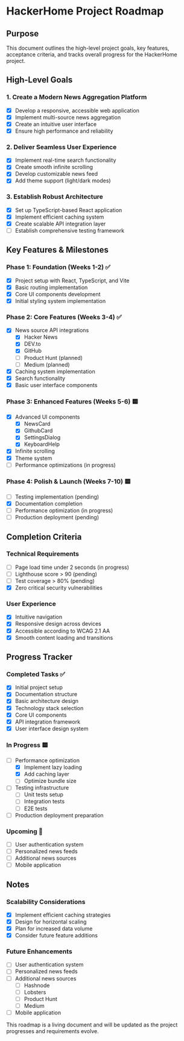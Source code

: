 # HackerHome Project Roadmap

## Purpose
This document outlines the high-level project goals, key features, acceptance criteria, and tracks overall progress for the HackerHome project.

## High-Level Goals

### 1. Create a Modern News Aggregation Platform
- [x] Develop a responsive, accessible web application
- [x] Implement multi-source news aggregation
- [x] Create an intuitive user interface
- [x] Ensure high performance and reliability

### 2. Deliver Seamless User Experience
- [x] Implement real-time search functionality
- [x] Create smooth infinite scrolling
- [x] Develop customizable news feed
- [x] Add theme support (light/dark modes)

### 3. Establish Robust Architecture
- [x] Set up TypeScript-based React application
- [x] Implement efficient caching system
- [x] Create scalable API integration layer
- [ ] Establish comprehensive testing framework

## Key Features & Milestones

### Phase 1: Foundation (Weeks 1-2) ✅
- [x] Project setup with React, TypeScript, and Vite
- [x] Basic routing implementation
- [x] Core UI components development
- [x] Initial styling system implementation

### Phase 2: Core Features (Weeks 3-4) ✅
- [x] News source API integrations
  - [x] Hacker News
  - [x] DEV.to
  - [x] GitHub
  - [ ] Product Hunt (planned)
  - [ ] Medium (planned)
- [x] Caching system implementation
- [x] Search functionality
- [x] Basic user interface components

### Phase 3: Enhanced Features (Weeks 5-6) 🟨
- [x] Advanced UI components
  - [x] NewsCard
  - [x] GithubCard
  - [x] SettingsDialog
  - [x] KeyboardHelp
- [x] Infinite scrolling
- [x] Theme system
- [ ] Performance optimizations (in progress)

### Phase 4: Polish & Launch (Weeks 7-10) 🟨
- [ ] Testing implementation (pending)
- [x] Documentation completion
- [ ] Performance optimization (in progress)
- [ ] Production deployment (pending)

## Completion Criteria

### Technical Requirements
- [ ] Page load time under 2 seconds (in progress)
- [ ] Lighthouse score > 90 (pending)
- [ ] Test coverage > 80% (pending)
- [x] Zero critical security vulnerabilities

### User Experience
- [x] Intuitive navigation
- [x] Responsive design across devices
- [x] Accessible according to WCAG 2.1 AA
- [x] Smooth content loading and transitions

## Progress Tracker

### Completed Tasks ✅
- [x] Initial project setup
- [x] Documentation structure
- [x] Basic architecture design
- [x] Technology stack selection
- [x] Core UI components
- [x] API integration framework
- [x] User interface design system

### In Progress 🟨
- [ ] Performance optimization
  - [x] Implement lazy loading
  - [x] Add caching layer
  - [ ] Optimize bundle size
- [ ] Testing infrastructure
  - [ ] Unit tests setup
  - [ ] Integration tests
  - [ ] E2E tests
- [ ] Production deployment preparation

### Upcoming 📅
- [ ] User authentication system
- [ ] Personalized news feeds
- [ ] Additional news sources
- [ ] Mobile application

## Notes

### Scalability Considerations
- [x] Implement efficient caching strategies
- [x] Design for horizontal scaling
- [x] Plan for increased data volume
- [x] Consider future feature additions

### Future Enhancements
- [ ] User authentication system
- [ ] Personalized news feeds
- [ ] Additional news sources
  - [ ] Hashnode
  - [ ] Lobsters
  - [ ] Product Hunt
  - [ ] Medium
- [ ] Mobile application

This roadmap is a living document and will be updated as the project progresses and requirements evolve. 